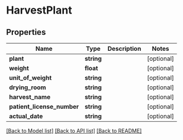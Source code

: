 # HarvestPlant

## Properties
Name | Type | Description | Notes
------------ | ------------- | ------------- | -------------
**plant** | **string** |  | [optional] 
**weight** | **float** |  | [optional] 
**unit_of_weight** | **string** |  | [optional] 
**drying_room** | **string** |  | [optional] 
**harvest_name** | **string** |  | [optional] 
**patient_license_number** | **string** |  | [optional] 
**actual_date** | **string** |  | [optional] 

[[Back to Model list]](../../README.md#documentation-for-models) [[Back to API list]](../../README.md#documentation-for-api-endpoints) [[Back to README]](../../README.md)

